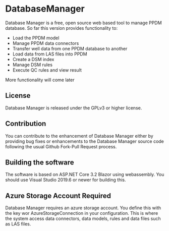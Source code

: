 # DatabaseManager

Database Manager is a free, open source web based tool to manage 
PPDM database. So far this version provides functionality to:
* Load the PPDM model
* Manage PPDM data connectors
* Transfer well data from one PPDM database to another 
* Load data from LAS files into PPDM
* Create a DSM index
* Manage DSM rules
* Execute QC rules and view result

More functionality will come later

## License 
Database Manager is released under the GPLv3 or higher license.

## Contribution 
You can contribute to the enhancement of Database Manager either by providing 
bug fixes or enhancements to the Database Manager source code following the 
usual Github Fork-Pull Request process.

## Building the software
The software is based on ASP.NET Core 3.2 Blazor using webassembly. You should use
Visual Studio 2019.6 or newer for building this.

## Azure Storage Account Required
Database Manager requires an azure storage account. You define this with the key wor AzureStorageConnection in your configuration. This is where the system access data connectors, data models, rules and data files such as LAS files.
